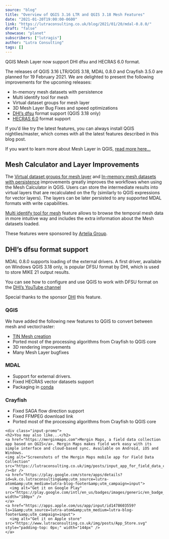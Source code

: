 ```yaml
---
source: "blog"
title: "Overview of QGIS 3.16 LTR and QGIS 3.18 Mesh Features"
date: "2021-01-20T19:00:00-0600"
link: "https://lutraconsulting.co.uk/blog/2021/01/20/mdal-0.8.0/"
draft: "false"
showcase: "planet"
subscribers: ["lutragis"]
author: "Lutra Consulting"
tags: []
---
```


<p>QGIS Mesh Layer now support DHI dfsu and HECRAS 6.0 format.</p>

<!-- more -->

<p>The releases of QGIS 3.16 LTR/QGIS 3.18, MDAL 0.8.0 and Crayfish 3.5.0 are planned for 19 February 2021.
We are delighted to present the following improvements for the upcoming releases:</p>
<ul>
  <li>In-memory mesh datasets with persistence</li>
  <li>Multi identify tool for mesh</li>
  <li>Virtual dataset groups for mesh layer</li>
  <li>3D Mesh Layer Bug Fixes and speed optimizations</li>
  <li><a href="https://www.youtube.com/watch?v=E8o00xfH8CM&amp;feature=youtu.be">DHI’s dfsu</a> format support (QGIS 3.18 only)</li>
  <li><a href="https://www.hec.usace.army.mil/software/hec-ras/">HECRAS 6.0</a> format support</li>
</ul>

<p>If you’d like try the latest features, you can always install QGIS nightlies/master, which comes with all the latest features described in this blog post.</p>

<p>If you want to learn more about Mesh Layer in QGIS, <a href="https://www.lutraconsulting.co.uk/projects/mdal/">read more here…</a></p>

<h2 id="mesh-calculator-and-layer-improvements">Mesh Calculator and Layer Improvements</h2>

<p>The <a href="https://www.qgis.org/en/site/forusers/visualchangelog316/index.html#virtual-dataset-groups-for-mesh-layer">Virtual dataset groups for mesh layer</a> and 
<a href="https://www.qgis.org/en/site/forusers/visualchangelog316/index.html#in-memory-mesh-datasets-with-persistence">In-memory mesh datasets with persistence</a> 
improvements greatly improves the workflows when using the Mesh Calculator in QGIS. Users can store the 
intermediate results into virtual layers that are recalculated on the fly (similarly to QGIS expressions for 
vector layers). The layers can be later persisted to any supported MDAL formats with write capabilities.</p>

<p><a href="https://www.qgis.org/en/site/forusers/visualchangelog316/index.html#multi-identify-for-mesh-layer">Multi identify tool for mesh</a>
feature allows to browse the temporal mesh data in more intuitive way and includes the extra information 
about the Mesh datasets loaded.</p>

<p>These features were sponsored by <a href="https://www.arteliagroup.com/en">Artelia Group</a>.</p>

<h2 id="dhis-dfsu-format-support">DHI’s dfsu format support</h2>

<p>MDAL 0.8.0 supports loading of the external drivers. 
A first driver, available on Windows QGIS 3.18 only, is popular DFSU format by DHI, which is used to store MIKE 21 output results.</p>

<p>You can see how to configure and use QGIS to work with DFSU format on the <a href="https://www.youtube.com/watch?v=E8o00xfH8CM&amp;feature=youtu.be">DHI’s YouTube channel</a></p>

<p>Special thanks to the sponsor <a href="https://www.dhigroup.com">DHI</a> this feature.</p>

<h3 id="qgis">QGIS</h3>
<p>We have added the following new features to QGIS to convert between mesh and vector/raster:</p>
<ul>
  <li><a href="https://www.qgis.org/en/site/forusers/visualchangelog316/index.html#tin-mesh-creation">TIN Mesh creation</a></li>
  <li>Ported most of the processing algorithms from Crayfish to QGIS core</li>
  <li>3D rendering improvements</li>
  <li>Many Mesh Layer bugfixes</li>
</ul>

<h3 id="mdal">MDAL</h3>
<ul>
  <li>Support for external drivers.</li>
  <li>Fixed HECRAS vector datasets support</li>
  <li>Packaging in <a href="https://anaconda.org/conda-forge/mdal">conda</a></li>
</ul>

<h3 id="crayfish">Crayfish</h3>
<ul>
  <li>Fixed SAGA flow direction support</li>
  <li>Fixed FFMPEG download link</li>
  <li>Ported most of the processing algorithms from Crayfish to QGIS core</li>
</ul>

    <div class="input-promo">
    <h2>You may also like...</h2>
    <a href="https://merginmaps.com">Mergin Maps, a field data collection app based on QGIS</a>. Mergin Maps makes field work easy with its simple interface and cloud-based sync. Available on Android, iOS and Windows.
    <img alt="Screenshots of the Mergin Maps mobile app for Field Data Collection" src="https://lutraconsulting.co.uk/img/posts/input_app_for_field_data_collection.jpg" /><br />
    <a href="https://play.google.com/store/apps/details?id=uk.co.lutraconsulting&amp;utm_source=lutra-atom&amp;utm_medium=lutra-blog-footer&amp;utm_campaign=input">
      <img alt="Get it on Google Play" src="https://play.google.com/intl/en_us/badges/images/generic/en_badge_web_generic.png" width="180px" />
    </a>
    <a href="https://apps.apple.com/us/app/input/id1478603559?ls=1&amp;utm_source=lutra-atom&amp;utm_medium=lutra-blog-footer&amp;utm_campaign=input">
      <img alt="Get it on Apple store" src="https://www.lutraconsulting.co.uk/img/posts/App_Store.svg" style="padding-top: 0px;" width="144px" />
    </a>
  </div>
